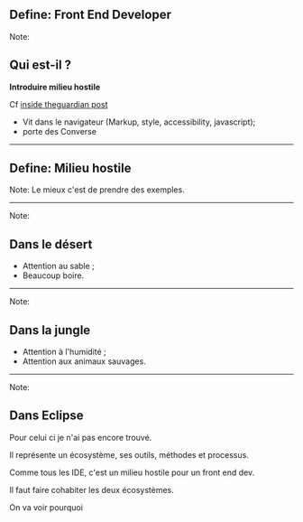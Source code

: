 ## Define: Front End Developer

Note: <h2>Qui est-il ?</h2>
**Introduire milieu hostile**
<p>Cf <a href="http://www.theguardian.com/help/insideguardian/2009/sep/28/blogpost">inside theguardian post </a></p>
<ul>
<li>Vit dans le navigateur (Markup, style, accessibility, javascript);</li>
<li>porte des Converse</li>
</ul>


---

## Define: Milieu hostile

Note: Le mieux c'est de prendre des exemples.

---

<!-- .slide: data-background="images/01/desert.jpg" data-background-size="100% auto" class="no-content" -->

Note: <h2>Dans le désert</h2>

* Attention au sable ;
* Beaucoup boire.

---

<!-- .slide: data-background="images/01/jungle.jpg" data-background-size="100% auto" class="no-content" -->

Note: <h2>Dans la jungle</h2>

* Attention à l'humidité ;
* Attention aux animaux sauvages.

---

<!-- .slide: data-background="images/01/troll-eclipse.jpg" data-background-size="auto 100%" class="no-content" -->

Note: <h2>Dans Eclipse</h2>

Pour celui ci je n'ai pas encore trouvé.

Il représente un écosystème, ses outils, méthodes et processus.

Comme tous les IDE, c'est un milieu hostile pour un front end dev.

Il faut faire cohabiter les deux écosystèmes.

On va voir pourquoi

